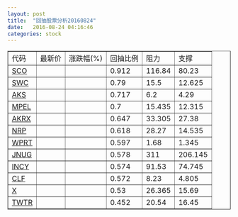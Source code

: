 ```yaml
---
layout: post
title:  "回抽股票分析20160824"
date:   2016-08-24 04:16:46
categories: stock
---
```

<script type="text/javascript">
var stockList = []
stockList.push('gb_sco');
stockList.push('gb_swc');
stockList.push('gb_aks');
stockList.push('gb_mpel');
stockList.push('gb_akrx');
stockList.push('gb_nrp');
stockList.push('gb_wprt');
stockList.push('gb_jnug');
stockList.push('gb_incy');
stockList.push('gb_clf');
stockList.push('gb_x');
stockList.push('gb_twtr');
</script>
<table border="1">
 <tr>
 <td>代码</td>
 <td>最新价</td>
 <td>涨跌幅(%)</td>
 <td>回抽比例</td>
 <td>阻力</td>
 <td>支撑</td>
</tr>
  <tr id="sco">
  <td><a href="http://stock.finance.sina.com.cn/usstock/quotes/SCO.html" target="_blank">SCO</a></td><td></td><td></td><td>0.912</td><td>116.84</td><td>80.23</td></tr>
  <tr id="swc">
  <td><a href="http://stock.finance.sina.com.cn/usstock/quotes/SWC.html" target="_blank">SWC</a></td><td></td><td></td><td>0.79</td><td>15.5</td><td>12.625</td></tr>
  <tr id="aks">
  <td><a href="http://stock.finance.sina.com.cn/usstock/quotes/AKS.html" target="_blank">AKS</a></td><td></td><td></td><td>0.717</td><td>6.2</td><td>4.29</td></tr>
  <tr id="mpel">
  <td><a href="http://stock.finance.sina.com.cn/usstock/quotes/MPEL.html" target="_blank">MPEL</a></td><td></td><td></td><td>0.7</td><td>15.435</td><td>12.315</td></tr>
  <tr id="akrx">
  <td><a href="http://stock.finance.sina.com.cn/usstock/quotes/AKRX.html" target="_blank">AKRX</a></td><td></td><td></td><td>0.647</td><td>33.305</td><td>27.38</td></tr>
  <tr id="nrp">
  <td><a href="http://stock.finance.sina.com.cn/usstock/quotes/NRP.html" target="_blank">NRP</a></td><td></td><td></td><td>0.618</td><td>28.27</td><td>14.535</td></tr>
  <tr id="wprt">
  <td><a href="http://stock.finance.sina.com.cn/usstock/quotes/WPRT.html" target="_blank">WPRT</a></td><td></td><td></td><td>0.597</td><td>1.68</td><td>1.345</td></tr>
  <tr id="jnug">
  <td><a href="http://stock.finance.sina.com.cn/usstock/quotes/JNUG.html" target="_blank">JNUG</a></td><td></td><td></td><td>0.578</td><td>311</td><td>206.145</td></tr>
  <tr id="incy">
  <td><a href="http://stock.finance.sina.com.cn/usstock/quotes/INCY.html" target="_blank">INCY</a></td><td></td><td></td><td>0.574</td><td>91.53</td><td>74.745</td></tr>
  <tr id="clf">
  <td><a href="http://stock.finance.sina.com.cn/usstock/quotes/CLF.html" target="_blank">CLF</a></td><td></td><td></td><td>0.572</td><td>8.23</td><td>4.805</td></tr>
  <tr id="x">
  <td><a href="http://stock.finance.sina.com.cn/usstock/quotes/X.html" target="_blank">X</a></td><td></td><td></td><td>0.53</td><td>26.365</td><td>15.69</td></tr>
  <tr id="twtr">
  <td><a href="http://stock.finance.sina.com.cn/usstock/quotes/TWTR.html" target="_blank">TWTR</a></td><td></td><td></td><td>0.452</td><td>20.54</td><td>16.45</td></tr>
</table>
